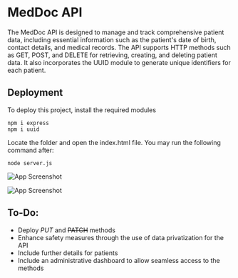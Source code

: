 # MedDoc API
The MedDoc API is designed to manage and track comprehensive patient data, including essential information such as the patient's date of birth, contact details, and medical records. The API supports HTTP methods such as GET, POST, and DELETE for retrieving, creating, and deleting
patient data. It also incorporates the UUID module to generate unique identifiers for each patient.

## Deployment
To deploy this project, install the required modules

```
npm i express
npm i uuid
```

Locate the folder and open the index.html file. You may run the following command after:
```
node server.js
```

![App Screenshot](https://cdn.discordapp.com/attachments/1102372755187445860/1114325783327019089/Screenshot_2023-06-02_at_6.52.46_PM.png)

![App Screenshot](https://cdn.discordapp.com/attachments/1102372755187445860/1114323358729908284/Screenshot_2023-06-02_at_6.43.08_PM.png)

## To-Do:
- Deploy *PUT* and ~~PATCH~~ methods
- Enhance safety measures through the use of data privatization for the API
- Include further details for patients
- Include an administrative dashboard to allow seamless access to the methods